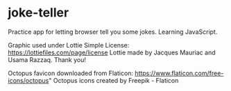 # joke-teller

Practice app for letting browser tell you some jokes. Learning JavaScript.

Graphic used under Lottie Simple License: https://lottiefiles.com/page/license
Lottie made by Jacques Mauriac and Usama Razzaq. Thank you!

Octopus favicon downloaded from Flaticon: https://www.flaticon.com/free-icons/octopus" Octopus icons created by Freepik - Flaticon